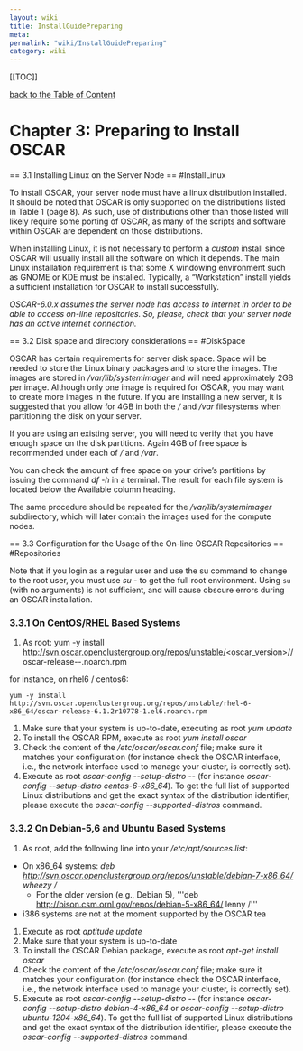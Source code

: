 ```yaml
---
layout: wiki
title: InstallGuidePreparing
meta: 
permalink: "wiki/InstallGuidePreparing"
category: wiki
---
```

<!-- Name: InstallGuidePreparing -->
<!-- Version: 30 -->
<!-- Author: olahaye74 -->

[[TOC]]

[back to the Table of Content](InstallGuideDoc)

# Chapter 3: Preparing to Install OSCAR

== 3.1 Installing Linux on the Server Node == #InstallLinux

To install OSCAR, your server node must have a linux distribution installed. It should be noted that OSCAR is only supported on the distributions listed in Table 1 (page 8). As such, use of distributions other than those listed will likely require some porting of OSCAR, as many of the scripts and software within OSCAR are dependent on those distributions.

When installing Linux, it is not necessary to perform a _custom_ install since OSCAR will usually install all the software on which it depends. The main Linux installation requirement is that some X windowing environment such as GNOME or KDE must be installed. Typically, a “Workstation” install yields a sufficient installation for OSCAR to install successfully.

*OSCAR-6.0.x assumes the server node has access to internet in order to be able to access on-line repositories. So, please, check that your server node has an active internet connection.*

== 3.2 Disk space and directory considerations == #DiskSpace

OSCAR has certain requirements for server disk space. Space will be needed to store the Linux binary packages and to store the images. The images are stored in _/var/lib/systemimager_ and will need approximately 2GB per image. Although only one image is required for OSCAR, you may want to create more images in the future. If you are installing a new server, it is suggested that you allow for 4GB in both the _/_ and _/var_ filesystems when partitioning the disk on your server.

If you are using an existing server, you will need to verify that you have enough space on the disk partitions. Again 4GB of free space is recommended under each of _/_ and _/var_.

You can check the amount of free space on your drive’s partitions by issuing the command *df -h* in a terminal. The result for each file system is located below the Available column heading.

The same procedure should be repeated for the _/var/lib/systemimager_ subdirectory, which will later contain the images used for the compute nodes.

== 3.3 Configuration for the Usage of the On-line OSCAR Repositories == #Repositories

Note that if you login as a regular user and use the su command to change to the root user, you must use *su -* to get the full root environment. Using `su` (with no arguments) is not sufficient, and will cause obscure errors during an OSCAR installation.

### 3.3.1 On CentOS/RHEL Based Systems

 1. As root:
yum -y install http://svn.oscar.openclustergroup.org/repos/unstable/<oscar_version>/<compat-distro-tag>/oscar-release-<version>-<release>.noarch.rpm

for instance, on rhel6 / centos6:

    yum -y install http://svn.oscar.openclustergroup.org/repos/unstable/rhel-6-x86_64/oscar-release-6.1.2r10778-1.el6.noarch.rpm

 1. Make sure that your system is up-to-date, executing as root *yum update*
 1. To install the OSCAR RPM, execute as root *yum install oscar*
 1. Check the content of the _/etc/oscar/oscar.conf_ file; make sure it matches your configuration (for instance check the OSCAR interface, i.e., the network interface used to manage your cluster, is correctly set).
 1. Execute as root *oscar-config --setup-distro <distro>-<version>-<arch>* (for instance *oscar-config --setup-distro centos-6-x86_64*). To get the full list of supported Linux distributions and get the exact syntax of the distribution identifier, please execute the *oscar-config --supported-distros* command.

### 3.3.2 On Debian-5,6 and Ubuntu Based Systems

 1. As root, add the following line into your _/etc/apt/sources.list_: 
  * On x86_64 systems: *deb http://svn.oscar.openclustergroup.org/repos/unstable/debian-7-x86_64/ wheezy /*
    * For the older version (e.g., Debian 5), '''deb http://bison.csm.ornl.gov/repos/debian-5-x86_64/ lenny /'''
  * i386 systems are not at the moment supported by the OSCAR tea
 1. Execute as root *aptitude update*
 1. Make sure that your system is up-to-date 
 1. To install the OSCAR Debian package, execute as root *apt-get install oscar* 
 1. Check the content of the _/etc/oscar/oscar.conf_ file; make sure it matches your configuration (for instance check the OSCAR interface, i.e., the network interface used to manage your cluster, is correctly set).
 1. Execute as root *oscar-config --setup-distro <distro>-<version>-<arch>* (for instance *oscar-config --setup-distro debian-4-x86_64* or *oscar-config --setup-distro ubuntu-1204-x86_64*). To get the full list of supported Linux distributions and get the exact syntax of the distribution identifier, please execute the *oscar-config --supported-distros* command.

